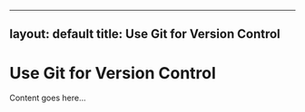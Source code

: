 <!-- filepath: _fundamentals/1.4 be - use git for version control.md -->
---
layout: default
title: Use Git for Version Control
---

# Use Git for Version Control

Content goes here...
